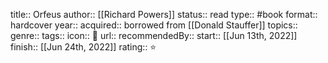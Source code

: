 title:: Orfeus
author:: [[Richard Powers]]
status:: read
type:: #book
format:: hardcover
year::
acquired:: borrowed from [[Donald Stauffer]] 
topics::
genre::
tags::
icon:: 📖
url::
recommendedBy::
start:: [[Jun 13th, 2022]] 
finish:: [[Jun 24th, 2022]] 
rating:: ⭐️
